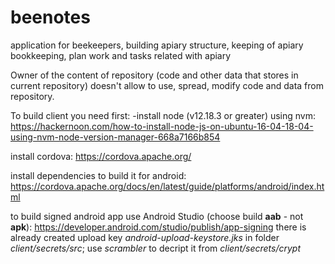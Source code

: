 # beenotes
application for beekeepers, building apiary structure, keeping of apiary bookkeeping, plan work and tasks related with apiary

Owner of the content of repository (code and other data that stores in current repository) doesn't allow to use, spread, modify code and data from repository.

To build client you need first:
-install node (v12.18.3 or greater) using nvm:
https://hackernoon.com/how-to-install-node-js-on-ubuntu-16-04-18-04-using-nvm-node-version-manager-668a7166b854

install cordova:
https://cordova.apache.org/

install dependencies to build it for android:
https://cordova.apache.org/docs/en/latest/guide/platforms/android/index.html

to build signed android app use Android Studio (choose build **aab** - not **apk**):
https://developer.android.com/studio/publish/app-signing
there is already created upload key *android-upload-keystore.jks* in folder *client/secrets/src*;
use *scrambler* to decript it from *client/secrets/crypt*
